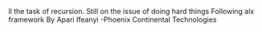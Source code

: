 ll the task of recursion. Still on the issue of doing hard things Following alx framework By Apari Ifeanyi -Phoenix Continental Technologies
